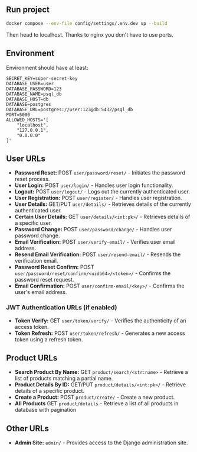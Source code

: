 ## Run project

```bash
docker compose --env-file config/settings/.env.dev up --build
```

Then head to localhost. Thanks to nginx you don't have to use ports.

## Environment

Environment should have at least:

```
SECRET_KEY=super-secret-key
DATABASE_USER=user
DATABASE_PASSWORD=123
DATABASE_NAME=psql_db
DATABASE_HOST=db
DATABASE=postgres
DATABASE_URL=postgres://user:123@db:5432/psql_db
PORT=5000
ALLOWED_HOSTS='[
    "localhost",
    "127.0.0.1",
    "0.0.0.0"
]'
```

## User URLs

-   **Password Reset:** POST `user/password/reset/` - Initiates the password reset process.
-   **User Login:** POST `user/login/` - Handles user login functionality.
-   **Logout:** POST `user/logout/` - Logs out the currently authenticated user.
-   **User Registration:** POST `user/register/` - Handles user registration.
-   **User Details:** GET/PUT `user/details/` - Retrieves details of the currently authenticated user.
-   **Certain User Details:** GET `user/details/<int:pk>/` - Retrieves details of a specific user.
-   **Password Change:** POST `user/password/change/` - Handles user password change.
-   **Email Verification:** POST `user/verify-email/` - Verifies user email address.
-   **Resend Email Verification:** POST `user/resend-email/` - Resends the verification email.
-   **Password Reset Confirm:** POST `user/password/reset/confirm/<uidb64>/<token>/` - Confirms the password reset request.
-   **Email Confirmation:** POST `user/confirm-email/<key>/` - Confirms the user's email address.

### JWT Authentication URLs (if enabled)

-   **Token Verify:** GET `user/token/verify/` - Verifies the authenticity of an access token.
-   **Token Refresh:** POST `user/token/refresh/` - Generates a new access token using a refresh token.

## Product URLs

-   **Search Product By Name:** GET `product/search/<str:name>` - Retrieve a list of products matching a partial name.
-   **Product Details By ID:** GET/PUT `product/details/<int:pk>/` - Retrieve details of a specific product.
-   **Create a Product:** POST `product/create/` - Create a new product.
-   **All Products** GET `product/details` - Retrieve a list of all products in database with pagination

## Other URLs

-   **Admin Site:** `admin/` - Provides access to the Django administration site.
